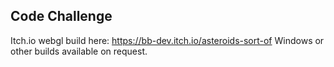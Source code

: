 ## Code Challenge
Itch.io webgl build here: https://bb-dev.itch.io/asteroids-sort-of
Windows or other builds available on request.